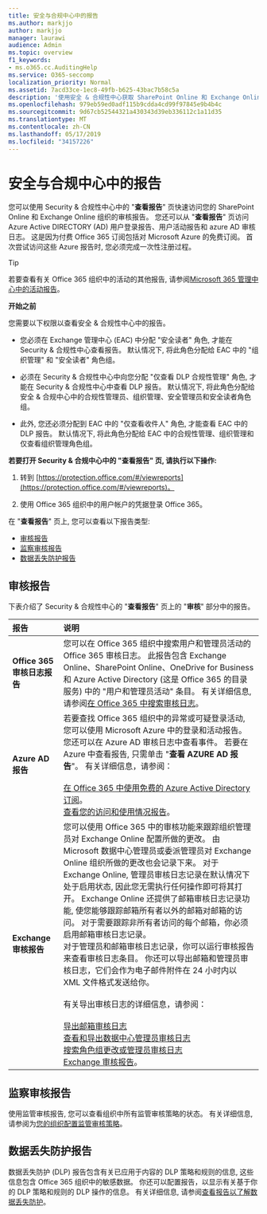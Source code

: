 ```yaml
---
title: 安全与合规中心中的报告
ms.author: markjjo
author: markjjo
manager: laurawi
audience: Admin
ms.topic: overview
f1_keywords:
- ms.o365.cc.AuditingHelp
ms.service: O365-seccomp
localization_priority: Normal
ms.assetid: 7acd33ce-1ec8-49fb-b625-43bac7b58c5a
description: '使用安全 & 合规性中心获取 SharePoint Online 和 Exchange Online 组织的各种报告, 以及 Azure Active Directory 报告。  '
ms.openlocfilehash: 979eb59ed0adf115b9cdda4cd99f97845e9b4b4c
ms.sourcegitcommit: 9d67cb52544321a430343d39eb336112c1a11d35
ms.translationtype: MT
ms.contentlocale: zh-CN
ms.lasthandoff: 05/17/2019
ms.locfileid: "34157226"
---
```

# <a name="reports-in-the-security--compliance-center"></a>安全与合规中心中的报告

您可以使用 Security & 合规性中心中的 "**查看报告**" 页快速访问您的 SharePoint Online 和 Exchange Online 组织的审核报告。 您还可以从 "**查看报告**" 页访问 Azure Active DIRECTORY (AD) 用户登录报告、用户活动报告和 azure AD 审核日志。 这是因为付费 Office 365 订阅包括对 Microsoft Azure 的免费订阅。 首次尝试访问这些 Azure 报告时, 您必须完成一次性注册过程。 
  
> [!TIP]
> 若要查看有关 Office 365 组织中的活动的其他报告, 请参阅[Microsoft 365 管理中心中的活动报告](https://support.office.com/article/0d6dfb17-8582-4172-a9a9-aed798150263)。 
  
 **开始之前**
  
您需要以下权限以查看安全 & 合规性中心中的报告。
  
- 您必须在 Exchange 管理中心 (EAC) 中分配 "安全读者" 角色, 才能在 Security & 合规性中心查看报告。 默认情况下, 将此角色分配给 EAC 中的 "组织管理" 和 "安全读者" 角色组。
    
- 必须在 Security & 合规性中心中向您分配 "仅查看 DLP 合规性管理" 角色, 才能在 Security & 合规性中心中查看 DLP 报告。 默认情况下, 将此角色分配给安全 & 合规中心中的合规性管理员、组织管理、安全管理员和安全读者角色组。

- 此外, 您还必须分配到 EAC 中的 "仅查看收件人" 角色, 才能查看 EAC 中的 DLP 报告。 默认情况下, 将此角色分配给 EAC 中的合规性管理、组织管理和仅查看组织管理角色组。
  
 **若要打开 Security & 合规中心中的 "查看报告" 页, 请执行以下操作:**
  
1. 转到 [https://protection.office.com/#/viewreports](https://protection.office.com/#/viewreports)。
    
2. 使用 Office 365 组织中的用户帐户的凭据登录 Office 365。
    
在 "**查看报告**" 页上, 您可以查看以下报告类型: 
  
- [审核报告](#auditing-reports)
- [监察审核报告](#supervisory-review-report)
- [数据丢失防护报告](#data-loss-prevention-reports)
    
## <a name="auditing-reports"></a>审核报告

下表介绍了 Security & 合规性中心的 "**查看报告**" 页上的 "**审核**" 部分中的报告。 
  
|**报告**|**说明**|
|:-----|:-----|
|**Office 365 审核日志报告** <br/> |您可以在 Office 365 组织中搜索用户和管理员活动的 Office 365 审核日志。 此报告包含 Exchange Online、SharePoint Online、OneDrive for Business 和 Azure Active Directory (这是 Office 365 的目录服务) 中的 "用户和管理员活动" 条目。 有关详细信息, 请参阅[在 Office 365 中搜索审核日志](search-the-audit-log-in-security-and-compliance.md)。  <br/> |
|**Azure AD 报告** <br/> |若要查找 Office 365 组织中的异常或可疑登录活动, 您可以使用 Microsoft Azure 中的登录和活动报告。 您还可以在 Azure AD 审核日志中查看事件。 若要在 Azure 中查看报告, 只需单击 "**查看 AZURE AD 报告**"。 有关详细信息，请参阅： <br/><br/>[在 Office 365 中使用免费的 Azure Active Directory 订阅](use-your-free-azure-ad-subscription-in-office-365.md)。 <br/> [查看您的访问和使用情况报告](http://go.microsoft.com/fwlink/p/?LinkId=506902)。  <br/> |
|**Exchange 审核报告** <br/> | 您可以使用 Office 365 中的审核功能来跟踪组织管理员对 Exchange Online 配置所做的更改。 由 Microsoft 数据中心管理员或委派管理员对 Exchange Online 组织所做的更改也会记录下来。 对于 Exchange Online, 管理员审核日志记录在默认情况下处于启用状态, 因此您无需执行任何操作即可将其打开。 Exchange Online 还提供了邮箱审核日志记录功能, 使您能够跟踪邮箱所有者以外的邮箱对邮箱的访问。 对于需要跟踪非所有者访问的每个邮箱，你必须启用邮箱审核日志记录。  <br/>  对于管理员和邮箱审核日志记录，你可以运行审核报告来查看审核日志条目。 你还可以导出邮箱和管理员审核日志，它们会作为电子邮件附件在 24 小时内以 XML 文件格式发送给你。 <br/><br/>有关导出审核日志的详细信息，请参阅：  <br/><br/> [导出邮箱审核日志](http://go.microsoft.com/fwlink/p/?LinkID=404104) <br/> [查看和导出数据中心管理员审核日志](http://go.microsoft.com/fwlink/p/?LinkId=404109) <br/> [搜索角色组更改或管理员审核日志](http://go.microsoft.com/fwlink/p/?LinkId=404105) <br/>   [Exchange 审核报告](http://go.microsoft.com/fwlink/p/?LinkID=395232)。  <br/> |
   
## <a name="supervisory-review-report"></a>监察审核报告

使用监管审核报告, 您可以查看组织中所有监管审核策略的状态。 有关详细信息, 请参阅为[您的组织配置监管审核策略](configure-supervision-policies.md)。
  
## <a name="data-loss-prevention-reports"></a>数据丢失防护报告

数据丢失防护 (DLP) 报告包含有关已应用于内容的 DLP 策略和规则的信息, 这些信息包含 Office 365 组织中的敏感数据。 你还可以配置报告，以显示有关基于你的 DLP 策略和规则的 DLP 操作的信息。 有关详细信息, 请参阅[查看报告以了解数据丢失防护](view-the-dlp-reports.md)。
